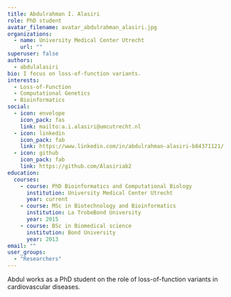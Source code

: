 ```yaml
---
title: Abdulrahman I. Alasiri
role: PhD student
avatar_filename: avatar_abdulrahman_alasiri.jpg
organizations:
  - name: University Medical Center Utrecht
    url: ""
superuser: false
authors:
  - abdulalasiri
bio: I focus on loss-of-function variants.
interests:
  - Loss-of-Function
  - Computational Genetics
  - Bioinformatics
social:
  - icon: envelope
    icon_pack: fas
    link: mailto:a.i.alasiri@umcutrecht.nl
  - icon: linkedin
    icon_pack: fab
    link: https://www.linkedin.com/in/abdulrahman-alasiri-b84371121/
  - icon: github
    icon_pack: fab
    link: https://github.com/Alasiriab2
education:
  courses:
    - course: PhD Bioinformatics and Computational Biology
      institution: University Medical Center Utrecht
      year: current
    - course: MSc in Biotechnology and Bioinformatics
      institution: La TrobeBond University
      year: 2015
    - course: BSc in Biomedical science
      institution: Bond University
      year: 2013
email: ""
user_groups:
  - "Researchers"
---
```

Abdul works as a PhD student on the role of loss-of-function variants in cardiovascular diseases.
